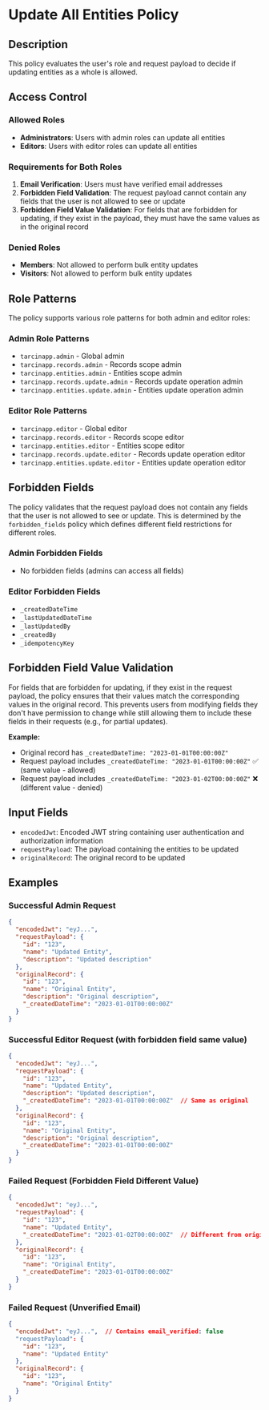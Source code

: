 # Update All Entities Policy

## Description

This policy evaluates the user's role and request payload to decide if updating entities as a whole is allowed.

## Access Control

### Allowed Roles
- **Administrators**: Users with admin roles can update all entities
- **Editors**: Users with editor roles can update all entities

### Requirements for Both Roles
1. **Email Verification**: Users must have verified email addresses
2. **Forbidden Field Validation**: The request payload cannot contain any fields that the user is not allowed to see or update
3. **Forbidden Field Value Validation**: For fields that are forbidden for updating, if they exist in the payload, they must have the same values as in the original record

### Denied Roles
- **Members**: Not allowed to perform bulk entity updates
- **Visitors**: Not allowed to perform bulk entity updates

## Role Patterns

The policy supports various role patterns for both admin and editor roles:

### Admin Role Patterns
- `tarcinapp.admin` - Global admin
- `tarcinapp.records.admin` - Records scope admin
- `tarcinapp.entities.admin` - Entities scope admin
- `tarcinapp.records.update.admin` - Records update operation admin
- `tarcinapp.entities.update.admin` - Entities update operation admin

### Editor Role Patterns
- `tarcinapp.editor` - Global editor
- `tarcinapp.records.editor` - Records scope editor
- `tarcinapp.entities.editor` - Entities scope editor
- `tarcinapp.records.update.editor` - Records update operation editor
- `tarcinapp.entities.update.editor` - Entities update operation editor

## Forbidden Fields

The policy validates that the request payload does not contain any fields that the user is not allowed to see or update. This is determined by the `forbidden_fields` policy which defines different field restrictions for different roles.

### Admin Forbidden Fields
- No forbidden fields (admins can access all fields)

### Editor Forbidden Fields
- `_createdDateTime`
- `_lastUpdatedDateTime`
- `_lastUpdatedBy`
- `_createdBy`
- `_idempotencyKey`

## Forbidden Field Value Validation

For fields that are forbidden for updating, if they exist in the request payload, the policy ensures that their values match the corresponding values in the original record. This prevents users from modifying fields they don't have permission to change while still allowing them to include these fields in their requests (e.g., for partial updates).

**Example:**
- Original record has `_createdDateTime: "2023-01-01T00:00:00Z"`
- Request payload includes `_createdDateTime: "2023-01-01T00:00:00Z"` ✅ (same value - allowed)
- Request payload includes `_createdDateTime: "2023-01-02T00:00:00Z"` ❌ (different value - denied)

## Input Fields

- `encodedJwt`: Encoded JWT string containing user authentication and authorization information
- `requestPayload`: The payload containing the entities to be updated
- `originalRecord`: The original record to be updated

## Examples

### Successful Admin Request
```json
{
  "encodedJwt": "eyJ...",
  "requestPayload": {
    "id": "123",
    "name": "Updated Entity",
    "description": "Updated description"
  },
  "originalRecord": {
    "id": "123",
    "name": "Original Entity",
    "description": "Original description",
    "_createdDateTime": "2023-01-01T00:00:00Z"
  }
}
```

### Successful Editor Request (with forbidden field same value)
```json
{
  "encodedJwt": "eyJ...",
  "requestPayload": {
    "id": "123",
    "name": "Updated Entity",
    "description": "Updated description",
    "_createdDateTime": "2023-01-01T00:00:00Z"  // Same as original
  },
  "originalRecord": {
    "id": "123",
    "name": "Original Entity",
    "description": "Original description",
    "_createdDateTime": "2023-01-01T00:00:00Z"
  }
}
```

### Failed Request (Forbidden Field Different Value)
```json
{
  "encodedJwt": "eyJ...",
  "requestPayload": {
    "id": "123",
    "name": "Updated Entity",
    "_createdDateTime": "2023-01-02T00:00:00Z"  // Different from original
  },
  "originalRecord": {
    "id": "123",
    "name": "Original Entity",
    "_createdDateTime": "2023-01-01T00:00:00Z"
  }
}
```

### Failed Request (Unverified Email)
```json
{
  "encodedJwt": "eyJ...",  // Contains email_verified: false
  "requestPayload": {
    "id": "123",
    "name": "Updated Entity"
  },
  "originalRecord": {
    "id": "123",
    "name": "Original Entity"
  }
}
```
